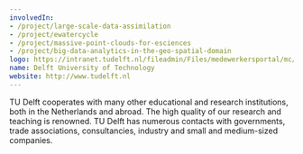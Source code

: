 ```yaml
---
involvedIn:
- /project/large-scale-data-assimilation
- /project/ewatercycle
- /project/massive-point-clouds-for-esciences
- /project/big-data-analytics-in-the-geo-spatial-domain
logo: https://intranet.tudelft.nl/fileadmin/Files/medewerkersportal/mc/huisstijl/Downloads/TU_Delft_logo_RGB.png
name: Delft University of Technology
website: http://www.tudelft.nl
---
```

TU Delft cooperates with many other educational and research institutions, both in the Netherlands and abroad. The high quality of our research and teaching is renowned. TU Delft has numerous contacts with governments, trade associations, consultancies, industry and small and medium-sized companies.
